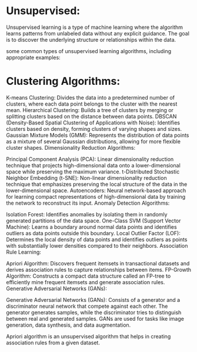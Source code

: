 # Unsupervised:

Unsupervised learning is a type of machine learning where the algorithm learns patterns from unlabeled data without any explicit guidance. The goal is to discover the underlying structure or relationships within the data.

some common types of unsupervised learning algorithms, including appropriate examples:


# Clustering Algorithms:

K-means Clustering: Divides the data into a predetermined number of clusters, where each data point belongs to the cluster with the nearest mean.
Hierarchical Clustering: Builds a tree of clusters by merging or splitting clusters based on the distance between data points.
DBSCAN (Density-Based Spatial Clustering of Applications with Noise): Identifies clusters based on density, forming clusters of varying shapes and sizes.
Gaussian Mixture Models (GMM): Represents the distribution of data points as a mixture of several Gaussian distributions, allowing for more flexible cluster shapes.
Dimensionality Reduction Algorithms:

Principal Component Analysis (PCA): Linear dimensionality reduction technique that projects high-dimensional data onto a lower-dimensional space while preserving the maximum variance.
t-Distributed Stochastic Neighbor Embedding (t-SNE): Non-linear dimensionality reduction technique that emphasizes preserving the local structure of the data in the lower-dimensional space.
Autoencoders: Neural network-based approach for learning compact representations of high-dimensional data by training the network to reconstruct its input.
Anomaly Detection Algorithms:

Isolation Forest: Identifies anomalies by isolating them in randomly generated partitions of the data space.
One-Class SVM (Support Vector Machine): Learns a boundary around normal data points and identifies outliers as data points outside this boundary.
Local Outlier Factor (LOF): Determines the local density of data points and identifies outliers as points with substantially lower densities compared to their neighbors.
Association Rule Learning:

Apriori Algorithm: Discovers frequent itemsets in transactional datasets and derives association rules to capture relationships between items.
FP-Growth Algorithm: Constructs a compact data structure called an FP-tree to efficiently mine frequent itemsets and generate association rules.
Generative Adversarial Networks (GANs):

Generative Adversarial Networks (GANs): Consists of a generator and a discriminator neural network that compete against each other. The generator generates samples, while the discriminator tries to distinguish between real and generated samples. GANs are used for tasks like image generation, data synthesis, and data augmentation.



















Apriori algorithm is an unsupervised algorithm that helps in creating association rules from a given dataset.
